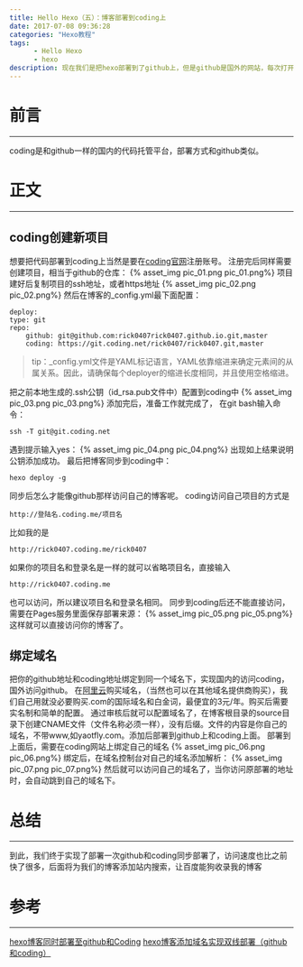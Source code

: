 ```yaml
---
title: Hello Hexo（五）：博客部署到coding上
date: 2017-07-08 09:36:28
categories: "Hexo教程"
tags: 
      - Hello Hexo
      - hexo
description: 现在我们是把hexo部署到了github上，但是github是国外的网站，每次打开都非常慢，然后看到网上建议可以部署到国内的托管平台，就查询了资料并把代码部署到coding上。
---
```

# 前言 #
---
coding是和github一样的国内的代码托管平台，部署方式和github类似。
# 正文 #
---
## coding创建新项目 ##
想要把代码部署到coding上当然是要在[coding官网](https://coding.net)注册账号。
注册完后同样需要创建项目，相当于github的仓库：
	{% asset_img pic_01.png pic_01.png%}
项目建好后复制项目的ssh地址，或者https地址
	{% asset_img pic_02.png pic_02.png%}
然后在博客的_config.yml最下面配置：

	deploy:
	type: git
	repo: 
		github: git@github.com:rick0407rick0407.github.io.git,master
		coding: https://git.coding.net/rick0407/rick0407.git,master

>tip：_config.yml文件是YAML标记语言，YAML依靠缩进来确定元素间的从属关系。因此，请确保每个deployer的缩进长度相同，并且使用空格缩进。


把之前本地生成的.ssh公钥（id_rsa.pub文件中）配置到coding中
	{% asset_img pic_03.png pic_03.png%}
添加完后，准备工作就完成了，
在git bash输入命令：
	
	ssh -T git@git.coding.net
遇到提示输入yes：
	{% asset_img pic_04.png pic_04.png%}
出现如上结果说明公钥添加成功。
最后把博客同步到coding中：

	hexo deploy -g
同步后怎么才能像github那样访问自己的博客呢。
coding访问自己项目的方式是

	http://登陆名.coding.me/项目名
比如我的是 

	http://rick0407.coding.me/rick0407
如果你的项目名和登录名是一样的就可以省略项目名，直接输入 

	http://rick0407.coding.me
也可以访问，所以建议项目名和登录名相同。
同步到coding后还不能直接访问，需要在Pages服务里面保存部署来源：
	{% asset_img pic_05.png pic_05.png%}
这样就可以直接访问你的博客了。
## 绑定域名 ##
把你的github地址和coding地址绑定到同一个域名下，实现国内的访问coding，国外访问github。
在[阿里云](https://wanwang.aliyun.com)购买域名，（当然也可以在其他域名提供商购买），我们自己用就没必要购买.com的国际域名和白金词，最便宜的3元/年。购买后需要实名制和简单的配置。
通过审核后就可以配置域名了，在博客根目录的source目录下创建CNAME文件（文件名称必须一样），没有后缀。文件的内容是你自己的域名，不带www,如yaotfly.com。添加后部署到github上和coding上面。
部署到上面后，需要在coding网站上绑定自己的域名
	{% asset_img pic_06.png pic_06.png%}
绑定后，在域名控制台对自己的域名添加解析：
	{% asset_img pic_07.png pic_07.png%}
然后就可以访问自己的域名了，当你访问原部署的地址时，会自动跳到自己的域名下。

# 总结 #
---
到此，我们终于实现了部署一次github和coding同步部署了，访问速度也比之前快了很多，后面将为我们的博客添加站内搜索，让百度能狗收录我的博客

# 参考 #
---
[hexo博客同时部署至github和Coding](http://blog.csdn.net/u011303443/article/details/51509351)
[hexo博客添加域名实现双线部署（github和coding）](http://blog.csdn.net/qiuchengjia/article/details/52923156)
